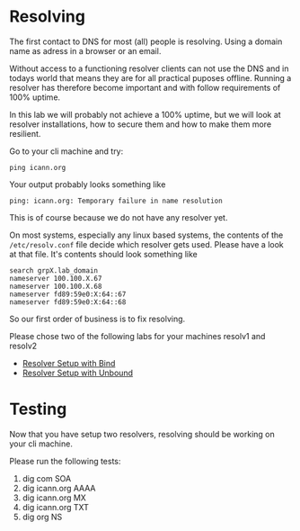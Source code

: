 # Resolving

The first contact to DNS for most (all) people is resolving.
Using a domain name as adress in a browser or an email. 

Without access to a functioning resolver clients can not use the DNS and in
todays world that means they are for all practical puposes offline. Running a resolver 
has therefore become important and with follow requirements of 100% uptime.

In this lab we will probably not achieve a 100% uptime, but we will look at
resolver installations, how to secure them and how to make them more resilient.

Go to your cli machine and try:
```
ping icann.org
```
Your output probably looks something like
```
ping: icann.org: Temporary failure in name resolution
```
This is of course because we do not have any resolver yet.

On most systems, especially any linux based systems, the contents of the `/etc/resolv.conf`
file decide which resolver gets used. Please have a look at that file. It's contents should 
look something like
```
search grpX.lab_domain
nameserver 100.100.X.67
nameserver 100.100.X.68
nameserver fd89:59e0:X:64::67
nameserver fd89:59e0:X:64::68
```

So our first order of business is to fix resolving.

Please chose two of the following labs for your machines resolv1 and resolv2

- [Resolver Setup with Bind](DNS%2001a%20-%20Bind.md)
- [Resolver Setup with Unbound](DNS%2001b%20-%20Unbound.md)

# Testing

Now that you have setup two resolvers, resolving should be working on your cli machine.

Please run the following tests:

1. dig com SOA 
1. dig icann.org AAAA
1. dig icann.org MX
1. dig icann.org TXT
1. dig org NS
